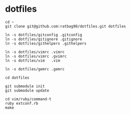 dotfiles
========

    cd ~
    git clone git@github.com:ratbag98/dotfiles.git dotfiles

    ln -s dotfiles/gitconfig .gitconfig
    ln -s dotfiles/gitignore .gitignore
    ln -s dotfiles/githelpers .githelpers

    ln -s dotfiles/vimrc .vimrc
    ln -s dotfiles/vimrc .gvimrc
    ln -s dotfiles/vim   .vim

    ln -s dotfiles/gemrc .gemrc

    cd dotfiles

    git submodule init
    git submodule update

    cd vim/ruby/command-t
    ruby extconf.rb 
    make
    
